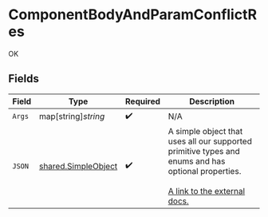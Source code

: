 # ComponentBodyAndParamConflictRes

OK


## Fields

| Field                                                                                                                                                          | Type                                                                                                                                                           | Required                                                                                                                                                       | Description                                                                                                                                                    |
| -------------------------------------------------------------------------------------------------------------------------------------------------------------- | -------------------------------------------------------------------------------------------------------------------------------------------------------------- | -------------------------------------------------------------------------------------------------------------------------------------------------------------- | -------------------------------------------------------------------------------------------------------------------------------------------------------------- |
| `Args`                                                                                                                                                         | map[string]*string*                                                                                                                                            | :heavy_check_mark:                                                                                                                                             | N/A                                                                                                                                                            |
| `JSON`                                                                                                                                                         | [shared.SimpleObject](../../../pkg/models/shared/simpleobject.md)                                                                                              | :heavy_check_mark:                                                                                                                                             | A simple object that uses all our supported primitive types and enums and has optional properties.<br/><br/>[A link to the external docs.](https://speakeasy.com/docs) |
